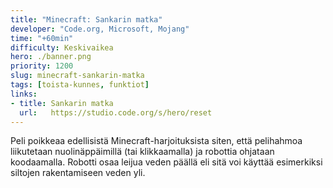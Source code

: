 ```yaml
---
title: "Minecraft: Sankarin matka"
developer: "Code.org, Microsoft, Mojang"
time: "+60min"
difficulty: Keskivaikea
hero: ./banner.png
priority: 1200
slug: minecraft-sankarin-matka
tags: [toista-kunnes, funktiot]
links:
- title: Sankarin matka
  url:   https://studio.code.org/s/hero/reset
---
```



Peli poikkeaa edellisistä Minecraft-harjoituksista siten, että pelihahmoa liikutetaan nuolinäppäimillä (tai klikkaamalla) ja robottia ohjataan koodaamalla. Robotti osaa leijua veden päällä eli sitä voi käyttää esimerkiksi siltojen rakentamiseen veden yli.
